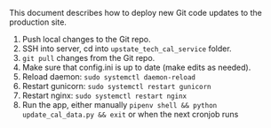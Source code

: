 This document describes how to deploy new Git code updates to the production site.

1. Push local changes to the Git repo.
2. SSH into server, cd into `upstate_tech_cal_service` folder.
3. `git pull` changes from the Git repo.
4. Make sure that config.ini is up to date (make edits as needed).
5. Reload daemon: `sudo systemctl daemon-reload`
6. Restart gunicorn: `sudo systemctl restart gunicorn`
7. Restart nginx: `sudo systemctl restart nginx`
8. Run the app, either manually `pipenv shell && python update_cal_data.py && exit`  or when the next cronjob runs
